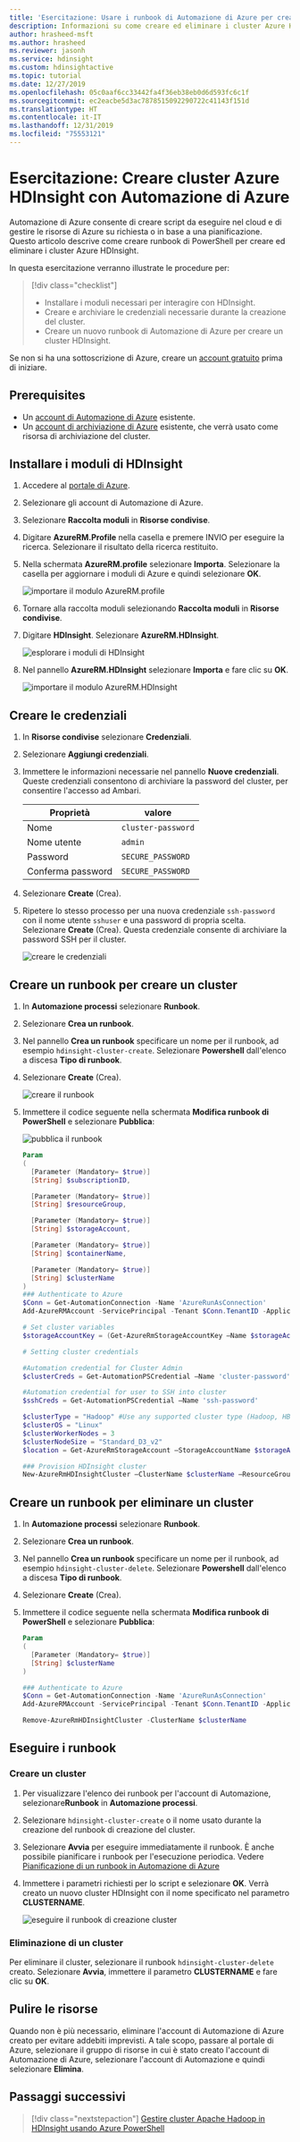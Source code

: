 ```yaml
---
title: 'Esercitazione: Usare i runbook di Automazione di Azure per creare cluster - Azure HDInsight'
description: Informazioni su come creare ed eliminare i cluster Azure HDInsight con script in esecuzione nel cloud usando i runbook di Automazione di Azure.
author: hrasheed-msft
ms.author: hrasheed
ms.reviewer: jasonh
ms.service: hdinsight
ms.custom: hdinsightactive
ms.topic: tutorial
ms.date: 12/27/2019
ms.openlocfilehash: 05c0aaf6cc33442fa4f36eb38eb0d6d593fc6c1f
ms.sourcegitcommit: ec2eacbe5d3ac7878515092290722c41143f151d
ms.translationtype: HT
ms.contentlocale: it-IT
ms.lasthandoff: 12/31/2019
ms.locfileid: "75553121"
---
```

# <a name="tutorial-create-azure-hdinsight-clusters-with-azure-automation"></a>Esercitazione: Creare cluster Azure HDInsight con Automazione di Azure

Automazione di Azure consente di creare script da eseguire nel cloud e di gestire le risorse di Azure su richiesta o in base a una pianificazione. Questo articolo descrive come creare runbook di PowerShell per creare ed eliminare i cluster Azure HDInsight.

In questa esercitazione verranno illustrate le procedure per:

> [!div class="checklist"]
> * Installare i moduli necessari per interagire con HDInsight.
> * Creare e archiviare le credenziali necessarie durante la creazione del cluster.
> * Creare un nuovo runbook di Automazione di Azure per creare un cluster HDInsight.

Se non si ha una sottoscrizione di Azure, creare un [account gratuito](https://azure.microsoft.com/free/?WT.mc_id=A261C142F) prima di iniziare.

## <a name="prerequisites"></a>Prerequisites

* Un [account di Automazione di Azure](../automation/automation-quickstart-create-account.md) esistente.
* Un [account di archiviazione di Azure](../storage/common/storage-account-create.md) esistente, che verrà usato come risorsa di archiviazione del cluster.

## <a name="install-hdinsight-modules"></a>Installare i moduli di HDInsight

1. Accedere al [portale di Azure](https://portal.azure.com).
1. Selezionare gli account di Automazione di Azure.
1. Selezionare **Raccolta moduli** in **Risorse condivise**.
1. Digitare **AzureRM.Profile** nella casella e premere INVIO per eseguire la ricerca. Selezionare il risultato della ricerca restituito.
1. Nella schermata **AzureRM.profile** selezionare **Importa**. Selezionare la casella per aggiornare i moduli di Azure e quindi selezionare **OK**.

    ![importare il modulo AzureRM.profile](./media/manage-clusters-runbooks/import-azurermprofile-module.png)

1. Tornare alla raccolta moduli selezionando **Raccolta moduli** in **Risorse condivise**.
1. Digitare **HDInsight**. Selezionare **AzureRM.HDInsight**.

    ![esplorare i moduli di HDInsight](./media/manage-clusters-runbooks/browse-modules-hdinsight.png)

1. Nel pannello **AzureRM.HDInsight** selezionare **Importa** e fare clic su **OK**.

    ![importare il modulo AzureRM.HDInsight](./media/manage-clusters-runbooks/import-azurermhdinsight-module.png)

## <a name="create-credentials"></a>Creare le credenziali

1. In **Risorse condivise** selezionare **Credenziali**.
1. Selezionare **Aggiungi credenziali**.
1. Immettere le informazioni necessarie nel pannello **Nuove credenziali**. Queste credenziali consentono di archiviare la password del cluster, per consentire l'accesso ad Ambari.

    | Proprietà | valore |
    | --- | --- |
    | Nome | `cluster-password` |
    | Nome utente | `admin` |
    | Password | `SECURE_PASSWORD` |
    | Conferma password | `SECURE_PASSWORD` |

1. Selezionare **Create** (Crea).
1. Ripetere lo stesso processo per una nuova credenziale `ssh-password` con il nome utente `sshuser` e una password di propria scelta. Selezionare **Create** (Crea). Questa credenziale consente di archiviare la password SSH per il cluster.

    ![creare le credenziali](./media/manage-clusters-runbooks/create-credentials.png)

## <a name="create-a-runbook-to-create-a-cluster"></a>Creare un runbook per creare un cluster

1. In **Automazione processi** selezionare **Runbook**.
1. Selezionare **Crea un runbook**.
1. Nel pannello **Crea un runbook** specificare un nome per il runbook, ad esempio `hdinsight-cluster-create`. Selezionare **Powershell** dall'elenco a discesa **Tipo di runbook**.
1. Selezionare **Create** (Crea).

    ![creare il runbook](./media/manage-clusters-runbooks/create-runbook.png)

1. Immettere il codice seguente nella schermata **Modifica runbook di PowerShell** e selezionare **Pubblica**:

    ![pubblica il runbook](./media/manage-clusters-runbooks/publish-runbook.png)

    ```powershell
    Param
    (
      [Parameter (Mandatory= $true)]
      [String] $subscriptionID,
    
      [Parameter (Mandatory= $true)]
      [String] $resourceGroup,
    
      [Parameter (Mandatory= $true)]
      [String] $storageAccount,
    
      [Parameter (Mandatory= $true)]
      [String] $containerName,
    
      [Parameter (Mandatory= $true)]
      [String] $clusterName
    )
    ### Authenticate to Azure 
    $Conn = Get-AutomationConnection -Name 'AzureRunAsConnection'
    Add-AzureRMAccount -ServicePrincipal -Tenant $Conn.TenantID -ApplicationId $Conn.ApplicationID -CertificateThumbprint $Conn.CertificateThumbprint
    
    # Set cluster variables
    $storageAccountKey = (Get-AzureRmStorageAccountKey –Name $storageAccount –ResourceGroupName $resourceGroup)[0].value 
    
    # Setting cluster credentials
    
    #Automation credential for Cluster Admin
    $clusterCreds = Get-AutomationPSCredential –Name 'cluster-password'
    
    #Automation credential for user to SSH into cluster
    $sshCreds = Get-AutomationPSCredential –Name 'ssh-password' 
    
    $clusterType = "Hadoop" #Use any supported cluster type (Hadoop, HBase, Storm, etc.)
    $clusterOS = "Linux"
    $clusterWorkerNodes = 3
    $clusterNodeSize = "Standard_D3_v2"
    $location = Get-AzureRmStorageAccount –StorageAccountName $storageAccount –ResourceGroupName $resourceGroup | %{$_.Location}
    
    ### Provision HDInsight cluster
    New-AzureRmHDInsightCluster –ClusterName $clusterName –ResourceGroupName $resourceGroup –Location $location –DefaultStorageAccountName "$storageAccount.blob.core.windows.net" –DefaultStorageAccountKey $storageAccountKey -DefaultStorageContainer $containerName –ClusterType $clusterType –OSType $clusterOS –Version “3.6” –HttpCredential $clusterCreds –SshCredential $sshCreds –ClusterSizeInNodes $clusterWorkerNodes –HeadNodeSize $clusterNodeSize –WorkerNodeSize $clusterNodeSize
    ```

## <a name="create-a-runbook-to-delete-a-cluster"></a>Creare un runbook per eliminare un cluster

1. In **Automazione processi** selezionare **Runbook**.
1. Selezionare **Crea un runbook**.
1. Nel pannello **Crea un runbook** specificare un nome per il runbook, ad esempio `hdinsight-cluster-delete`. Selezionare **Powershell** dall'elenco a discesa **Tipo di runbook**.
1. Selezionare **Create** (Crea).
1. Immettere il codice seguente nella schermata **Modifica runbook di PowerShell** e selezionare **Pubblica**:

    ```powershell
    Param
    (
      [Parameter (Mandatory= $true)]
      [String] $clusterName
    )
    
    ### Authenticate to Azure 
    $Conn = Get-AutomationConnection -Name 'AzureRunAsConnection'
    Add-AzureRMAccount -ServicePrincipal -Tenant $Conn.TenantID -ApplicationId $Conn.ApplicationID -CertificateThumbprint $Conn.CertificateThumbprint
    
    Remove-AzureRmHDInsightCluster -ClusterName $clusterName
    ```

## <a name="execute-runbooks"></a>Eseguire i runbook

### <a name="create-a-cluster"></a>Creare un cluster

1. Per visualizzare l'elenco dei runbook per l'account di Automazione, selezionare**Runbook** in **Automazione processi**.
1. Selezionare `hdinsight-cluster-create` o il nome usato durante la creazione del runbook di creazione del cluster.
1. Selezionare **Avvia** per eseguire immediatamente il runbook. È anche possibile pianificare i runbook per l'esecuzione periodica. Vedere [Pianificazione di un runbook in Automazione di Azure](../automation/shared-resources/schedules.md)
1. Immettere i parametri richiesti per lo script e selezionare **OK**. Verrà creato un nuovo cluster HDInsight con il nome specificato nel parametro **CLUSTERNAME**.

    ![eseguire il runbook di creazione cluster](./media/manage-clusters-runbooks/execute-create-runbook.png)

### <a name="delete-a-cluster"></a>Eliminazione di un cluster

Per eliminare il cluster, selezionare il runbook `hdinsight-cluster-delete` creato. Selezionare **Avvia**, immettere il parametro **CLUSTERNAME** e fare clic su **OK**.

## <a name="clean-up-resources"></a>Pulire le risorse

Quando non è più necessario, eliminare l'account di Automazione di Azure creato per evitare addebiti imprevisti. A tale scopo, passare al portale di Azure, selezionare il gruppo di risorse in cui è stato creato l'account di Automazione di Azure, selezionare l'account di Automazione e quindi selezionare **Elimina**.

## <a name="next-steps"></a>Passaggi successivi

> [!div class="nextstepaction"]
> [Gestire cluster Apache Hadoop in HDInsight usando Azure PowerShell](hdinsight-administer-use-powershell.md)